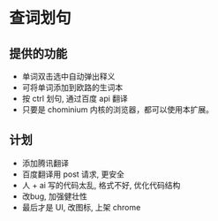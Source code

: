 # 查词划句

## 提供的功能
- 单词双击选中自动弹出释义
- 可将单词添加到欧路的生词本
- 按 ctrl 划句, 通过百度 api 翻译
- 只要是 chominium 内核的浏览器，都可以使用本扩展。

## 计划
- 添加腾讯翻译
- 百度翻译用 post 请求, 更安全
- 人 + ai 写的代码太乱, 格式不好, 优化代码结构
- 改bug, 加强健壮性
- 最后才是 UI, 改图标, 上架 chrome
